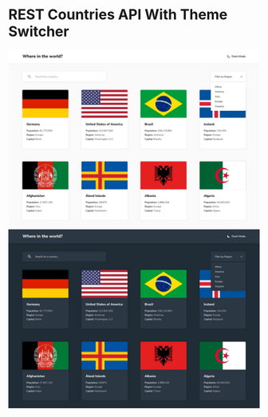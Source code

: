 # REST Countries API With Theme Switcher 
![CHEESE!](desktop-design-home-light.jpg)
![CHEESE!](desktop-design-home-dark.jpg)